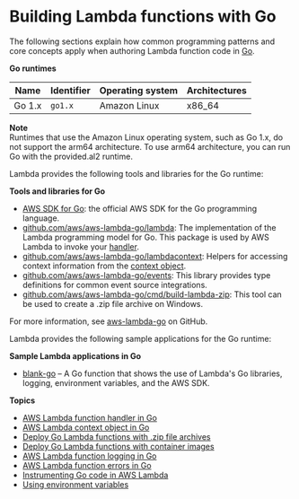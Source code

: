 # Building Lambda functions with Go<a name="lambda-golang"></a>

The following sections explain how common programming patterns and core concepts apply when authoring Lambda function code in [Go](https://golang.org/)\.


**Go runtimes**  

| Name | Identifier | Operating system | Architectures | 
| --- | --- | --- | --- | 
|  Go 1\.x  |  `go1.x`  |  Amazon Linux  |  x86\_64  | 

**Note**  
Runtimes that use the Amazon Linux operating system, such as Go 1\.x, do not support the arm64 architecture\. To use arm64 architecture, you can run Go with the provided\.al2 runtime\.

Lambda provides the following tools and libraries for the Go runtime:

**Tools and libraries for Go**
+ [AWS SDK for Go](https://github.com/aws/aws-sdk-go): the official AWS SDK for the Go programming language\.
+ [github\.com/aws/aws\-lambda\-go/lambda](https://github.com/aws/aws-lambda-go/tree/master/lambda): The implementation of the Lambda programming model for Go\. This package is used by AWS Lambda to invoke your [handler](golang-handler.md)\.
+ [github\.com/aws/aws\-lambda\-go/lambdacontext](https://github.com/aws/aws-lambda-go/tree/master/lambdacontext): Helpers for accessing context information from the [context object](golang-context.md)\.
+ [github\.com/aws/aws\-lambda\-go/events](https://github.com/aws/aws-lambda-go/tree/master/events): This library provides type definitions for common event source integrations\.
+ [github\.com/aws/aws\-lambda\-go/cmd/build\-lambda\-zip](https://github.com/aws/aws-lambda-go/tree/master/cmd/build-lambda-zip): This tool can be used to create a \.zip file archive on Windows\.

For more information, see [aws\-lambda\-go](https://github.com/aws/aws-lambda-go) on GitHub\.

Lambda provides the following sample applications for the Go runtime:

**Sample Lambda applications in Go**
+ [blank\-go](https://github.com/awsdocs/aws-lambda-developer-guide/tree/main/sample-apps/blank-go) – A Go function that shows the use of Lambda's Go libraries, logging, environment variables, and the AWS SDK\.

**Topics**
+ [AWS Lambda function handler in Go](golang-handler.md)
+ [AWS Lambda context object in Go](golang-context.md)
+ [Deploy Go Lambda functions with \.zip file archives](golang-package.md)
+ [Deploy Go Lambda functions with container images](go-image.md)
+ [AWS Lambda function logging in Go](golang-logging.md)
+ [AWS Lambda function errors in Go](golang-exceptions.md)
+ [Instrumenting Go code in AWS Lambda](golang-tracing.md)
+ [Using environment variables](golang-envvars.md)